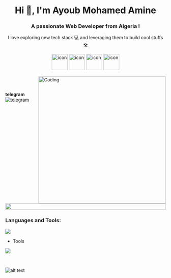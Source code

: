

<h1 align="center">Hi 👋, I'm Ayoub Mohamed Amine</h1>
<h3 align="center">A passionate Web Developer from Algeria !</h3>
<p align="center"> I love exploring new tech stack 💻 and leveraging them to build cool stuffs 🛠️</p>


<div align="center">
  <img src="https://techstack-generator.vercel.app/ts-icon.svg" alt="icon" width="50" height="50" />
  <img src="https://techstack-generator.vercel.app/js-icon.svg" alt="icon"width="50" height="50" />
  <img src="https://techstack-generator.vercel.app/react-icon.svg" alt="icon" width="50" height="50" />
    <img src="https://techstack-generator.vercel.app/nodejs-icon.svg" alt="icon" width="50" height="50" />

</div>

<br>


<img align="right" alt="Coding" width="400" src="https://user-images.githubusercontent.com/74038190/229223263-cf2e4b07-2615-4f87-9c38-e37600f8381a.gif">
<br><br>


**telegram**
<br>
<a href="https://t.me/hamawebdev">
  <img src="https://skillicons.dev/icons?i=arch" alt="telegram">
</a>



<img src="https://i.imgur.com/dBaSKWF.gif" height="20" width="100%">

<h3 align="left">Languages and Tools:</h3>

<p align="left">
  <a href="https://skillicons.dev">
    <img src="https://skillicons.dev/icons?i=js,html,css,tailwind,python,bash,c,c++" />
  </a>
</p>


- Tools
<p align="left">
  <a href="https://skillicons.dev">
    <img src="https://skillicons.dev/icons?i=git,github,vscode,postman,linux" />
  </a>
</p>

<br/>



![alt text](https://raw.githubusercontent.com/trinib/trinib/82213791fa9ff58d3ca768ddd6de2489ec23ffca/images/footer.svg)



